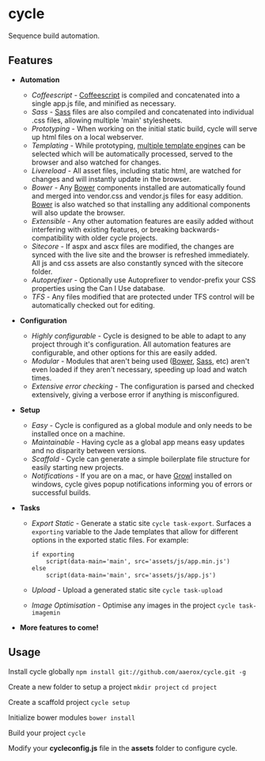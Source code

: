 # cycle

Sequence build automation.

## Features

+ **Automation**
	+ *Coffeescript* - [Coffeescript](http://coffeescript.org/) is compiled and concatenated into a single app.js file, and minified as necessary.
	+ *Sass* - [Sass](http://sass-lang.com/) files are also compiled and concatenated into individual .css files, allowing multiple 'main' stylesheets.
	+ *Prototyping* - When working on the initial static build, cycle will serve up html files on a local webserver.
	+ *Templating* - While prototyping, [multiple template engines](https://github.com/visionmedia/consolidate.js/#supported-template-engines) can be selected which will be automatically processed, served to the browser and also watched for changes.
	+ *Livereload* - All asset files, including static html, are watched for changes and will instantly update in the browser.
	+ *Bower* - Any [Bower](http://bower.io/) components installed are automatically found and merged into vendor.css and vendor.js files for easy addition. [Bower](http://bower.io/) is also watched so that installing any additional components will also update the browser.
	+ *Extensible* - Any other automation features are easily added without interfering with existing features, or breaking backwards-compatibility with older cycle projects.
	+ *Sitecore* - If aspx and ascx files are modified, the changes are synced with the live site and the browser is refreshed immediately. All js and css assets are also constantly synced with the sitecore folder.
	+ *Autoprefixer* - Optionally use Autoprefixer to vendor-prefix your CSS properties using the Can I Use database. 
	+ *TFS* - Any files modified that are protected under TFS control will be automatically checked out for editing.


+ **Configuration**
	+ *Highly configurable* - Cycle is designed to be able to adapt to any project through it's configuration. All automation features are configurable, and other options for this are easily added.
	+ *Modular* - Modules that aren't being used ([Bower](http://bower.io/), [Sass](http://sass-lang.com/), etc) aren't even loaded if they aren't necessary, speeding up load and watch times.
	+ *Extensive error checking* - The configuration is parsed and checked extensively, giving a verbose error if anything is misconfigured.

+ **Setup**
	+ *Easy* - Cycle is configured as a global module and only needs to be installed once on a machine.
	+ *Maintainable* - Having cycle as a global app means easy updates and no disparity between versions.
	+ *Scaffold* - Cycle can generate a simple boilerplate file structure for easily starting new projects.
	+ *Notifications* - If you are on a mac, or have [Growl](http://www.growlforwindows.com/gfw/) installed on windows, cycle gives popup notifications informing you of errors or successful builds.

+ **Tasks**
	+ *Export Static* - Generate a static site `cycle task-export`. Surfaces a `exporting` variable to the Jade templates that allow for different options in the exported static files. For example:
		```
		if exporting
			script(data-main='main', src='assets/js/app.min.js')
		else
			script(data-main='main', src='assets/js/app.js')
		```

	+ *Upload* - Upload a generated static site `cycle task-upload`
	+ *Image Optimisation* - Optimise any images in the project `cycle task-imagemin`

+ **More features to come!**

## Usage

Install cycle globally `npm install git://github.com/aaerox/cycle.git -g`

Create a new folder to setup a project
`mkdir project`
`cd project`

Create a scaffold project `cycle setup`

Initialize bower modules `bower install`

Build your project `cycle`

Modify your **cycleconfig.js** file in the **assets** folder to configure cycle.

